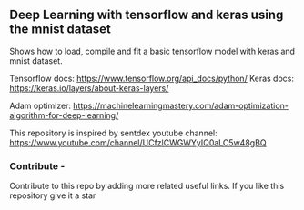 ## Deep Learning with tensorflow and keras using the mnist dataset
Shows how to load, compile and fit a basic tensorflow model with keras and mnist dataset.

Tensorflow docs: https://www.tensorflow.org/api_docs/python/
Keras docs: https://keras.io/layers/about-keras-layers/

Adam optimizer: https://machinelearningmastery.com/adam-optimization-algorithm-for-deep-learning/

This repository is inspired by sentdex youtube channel: https://www.youtube.com/channel/UCfzlCWGWYyIQ0aLC5w48gBQ

### Contribute -
Contribute to this repo by adding more related useful links.
If you like this repository give it a star
